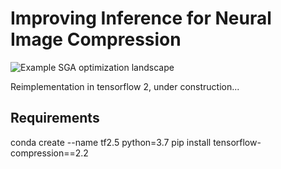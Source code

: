 # Improving Inference for Neural Image Compression

![Example SGA optimization landscape](results/sga_landscape.png)

Reimplementation in tensorflow 2, under construction...


## Requirements

conda create --name tf2.5 python=3.7
pip install tensorflow-compression==2.2

